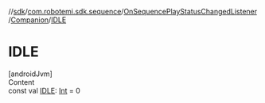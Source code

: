 //[sdk](../../../../index.md)/[com.robotemi.sdk.sequence](../../index.md)/[OnSequencePlayStatusChangedListener](../index.md)/[Companion](index.md)/[IDLE](-i-d-l-e.md)



# IDLE  
[androidJvm]  
Content  
const val [IDLE](-i-d-l-e.md): [Int](https://kotlinlang.org/api/latest/jvm/stdlib/kotlin/-int/index.html) = 0  



